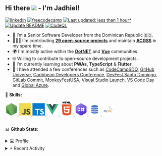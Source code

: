 ## Hi there <img src="https://media.giphy.com/media/hvRJCLFzcasrR4ia7z/giphy.gif" width="26"> -  I'm Jadhiel!

[![linkedin](https://img.shields.io/badge/LinkedIn-0077B5?style=for-the-badge&logo=linkedin&logoColor=white&style=plastic)](https://www.linkedin.com/in/jadhielv/)
[![freecodecamp](https://img.shields.io/badge/freeCodeCamp-0A0A23?style=for-the-badge&logo=freeCodeCamp&logoColor=white&style=plastic)](https://www.freecodecamp.org/jadhielv)
[![Last updated: less than 1 hour*](https://img.shields.io/badge/last%20updated-less%20than%201%20hour*-green)](https://github.com/Jadhielv/Jadhielv/actions)
[![Update README](https://github.com/Jadhielv/Jadhielv/actions/workflows/update-profile.yml/badge.svg)](https://github.com/Jadhielv/Jadhielv/actions/workflows/update-profile.yml)
[![CodeQL](https://github.com/Jadhielv/Jadhielv/actions/workflows/codeql-analysis.yml/badge.svg)](https://github.com/Jadhielv/Jadhielv/actions/workflows/codeql-analysis.yml)

- 🔭 I’m a Senior Software Developer from the Dominican Republic 🇩🇴.
- 👨🏻‍💻 I’m contributing **[29 open-source projects](https://github.com/Jadhielv?tab=repositories&q=&type=fork)** and maintain **[ACGSS](https://github.com/Jadhielv/ACGSS)** in my spare time.
- 🌍 I'm mostly active within the **[DotNET](https://github.com/DotNetDo)** and **[Vue](https://github.com/VueDominicana)** communities.
- 🤓 Willing to contribute to open-source development projects.
- 🌱 I’m currently learning about **PWAs**, **TypeScript** & **Flutter**.
- 📅 I have attended a few conferences such as [CodeCampSDQ](https://codecampsdq.com/), [GitHub Universe](https://githubuniverse.com/), [Caribbean Developers Conference](https://cdc.dev/), [DevFest Santo Domingo](https://gdg.community.dev/gdg-santo-domingo/), [GitLab Commit](https://gitlabcommitvirtual2021.com/), [MonkeyFestUSA](https://monkeyfest.dev/), [Visual Studio Launch](https://visualstudio.microsoft.com/vs/), [VS Code Day](https://code.visualstudio.com/vscode-day/) and [Global Azure](https://globalazure.net/).

🚀 **Skills:**

<a href="https://github.com/search?q=user%3AJadhielv+is%3Arepo+language%3Ajavascript+fork%3Atrue">
    <code><img height="40" src="https://raw.githubusercontent.com/github/explore/80688e429a7d4ef2fca1e82350fe8e3517d3494d/topics/nodejs/nodejs.png"></code>
</a>
<a href="https://github.com/search?q=user%3AJadhielv+is%3Arepo+language%3Ajavascript+fork%3Atrue">
    <code><img height="40" src="https://raw.githubusercontent.com/github/explore/80688e429a7d4ef2fca1e82350fe8e3517d3494d/topics/javascript/javascript.png"></code>
</a>
<a href="https://github.com/search?q=user%3AJadhielv+is%3Arepo+language%3AtypeScript+fork%3Atrue">
    <code><img height="40" src="https://raw.githubusercontent.com/github/explore/80688e429a7d4ef2fca1e82350fe8e3517d3494d/topics/typescript/typescript.png"></code>
</a>
<a href="https://github.com/search?q=user%3AJadhielv+is%3Arepo+language%3Avue+fork%3Atrue">
    <code><img height="40" src="https://raw.githubusercontent.com/github/explore/80688e429a7d4ef2fca1e82350fe8e3517d3494d/topics/vue/vue.png"></code>
</a>
<a href="https://github.com/search?q=user%3AJadhielv+is%3Arepo+language%3Ahtml+fork%3Atrue">
    <code><img height="45" src="https://raw.githubusercontent.com/github/explore/80688e429a7d4ef2fca1e82350fe8e3517d3494d/topics/html/html.png"></code>
</a>
<a href="https://github.com/search?q=user%3AJadhielv+is%3Arepo+language%3Acsharp+fork%3Atrue">
    <code><img height="40" src="https://raw.githubusercontent.com/github/explore/80688e429a7d4ef2fca1e82350fe8e3517d3494d/topics/csharp/csharp.png"></code>
</a>
<a href="#">
    <code><img height="40" src="https://raw.githubusercontent.com/github/explore/80688e429a7d4ef2fca1e82350fe8e3517d3494d/topics/sql/sql.png"></code>
</a>
<a href="#">
    <code><img height="40" src="https://raw.githubusercontent.com/github/explore/80688e429a7d4ef2fca1e82350fe8e3517d3494d/topics/mysql/mysql.png"></code>
</a>

<br/>
<br/>

📊 **Github Stats:**

<details>
    <summary>💻 Profile</summary>
    <br/>

| [![Jadhiel Vélez's GitHub Stats](https://github-readme-stats.vercel.app/api?username=jadhielv&show_icons=true&text_color=f8f8f2&hide_title=true&theme=github_dark)](https://github.com/anuraghazra/github-readme-stats)	| [![Top Langs](https://github-readme-stats.vercel.app/api/top-langs/?username=jadhielv&layout=compact&text_color=f8f8f2&langs_count=8&hide_title=true&theme=github_dark)](https://github.com/anuraghazra/github-readme-stats)	|
|---	                                                                                                                  |---

***NOTE**: Top languages do not indicate my skill level or something like that, it's a GitHub metric of which languages I've the most code.*
</details>


<details>
    <summary>⚡ Recent Activity</summary>
    <br/>
    
<!--START_SECTION:activity-->
1. 🎉 Merged PR [#520](https://github.com/Jadhielv/ITL/pull/520) in [Jadhielv/ITL](https://github.com/Jadhielv/ITL)
2. 🎉 Merged PR [#519](https://github.com/Jadhielv/ITL/pull/519) in [Jadhielv/ITL](https://github.com/Jadhielv/ITL)
3. 🎉 Merged PR [#140](https://github.com/Jadhielv/ACGSS/pull/140) in [Jadhielv/ACGSS](https://github.com/Jadhielv/ACGSS)
4. 🎉 Merged PR [#139](https://github.com/Jadhielv/ACGSS/pull/139) in [Jadhielv/ACGSS](https://github.com/Jadhielv/ACGSS)
5. 🎉 Merged PR [#171](https://github.com/Jadhielv/search-tasks/pull/171) in [Jadhielv/search-tasks](https://github.com/Jadhielv/search-tasks)
<!--END_SECTION:activity-->
</details>
